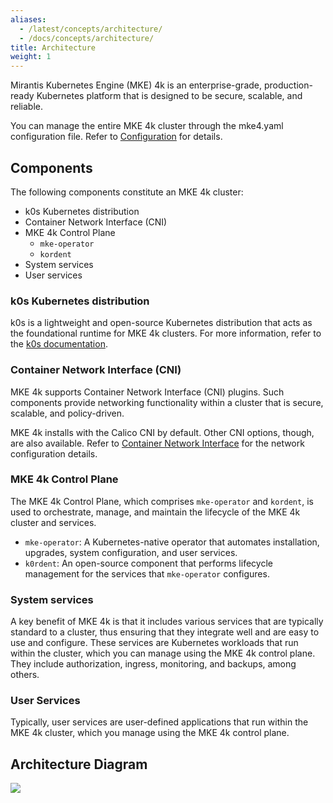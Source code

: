 ```yaml
---
aliases:
  - /latest/concepts/architecture/
  - /docs/concepts/architecture/
title: Architecture
weight: 1
---
```


Mirantis Kubernetes Engine (MKE) 4k is an enterprise-grade, production-ready
Kubernetes platform that is designed to be secure, scalable, and reliable.

You can manage the entire MKE 4k cluster through the mke4.yaml configuration
file. Refer to [Configuration](../configuration) for details.

## Components

The following components constitute an MKE 4k cluster:

- k0s Kubernetes distribution
- Container Network Interface (CNI)
- MKE 4k Control Plane
  - `mke-operator`
  - `kordent`
- System services
- User services

### k0s Kubernetes distribution

k0s is a lightweight and open-source Kubernetes distribution that acts as the
foundational runtime for MKE 4k clusters. For more information, refer to the
[k0s documentation](https://docs.k0sproject.io/stable/).

### Container Network Interface (CNI)

MKE 4k supports Container Network Interface (CNI) plugins. Such components
provide networking functionality within a cluster that is secure, scalable, and
policy-driven.

MKE 4k installs with the Calico CNI by default. Other CNI options, though, are also available. Refer to [Container Network
Interface](../../configuration/container-network-interface) for the network configuration details.

### MKE 4k Control Plane

The MKE 4k Control Plane, which comprises `mke-operator` and `kordent`,
is used to orchestrate, manage, and maintain the lifecycle of the MKE 4k
cluster and services.

- `mke-operator`: A Kubernetes-native operator that automates installation,
  upgrades, system configuration, and user services.
- `k0rdent`: An open-source component that performs lifecycle management for
  the services that `mke-operator` configures.

### System services

A key benefit of MKE 4k is that it includes various services that are typically
standard to a cluster, thus ensuring that they integrate well and are easy to
use and configure. These services are Kubernetes workloads that run within the
cluster, which you can manage using the MKE 4k control plane. They include
authorization, ingress, monitoring, and backups, among others.

### User Services

Typically, user services are user-defined applications that run within the MKE
4k cluster, which you manage using the MKE 4k control plane.

## Architecture Diagram

<img src="/mke-docs/images/mke4-architecture.drawio.svg" id="myBtn"></img>

<div id="myModal" class="modal">
  <div class="modal-content">
    <span class="close">&times;</span>
    <img src="/mke-docs/images/mke4-architecture.drawio.svg">
  </div>
</div>

<script>
var modal = document.getElementById("myModal");
var btn = document.getElementById("myBtn");
var span = document.getElementsByClassName("close")[0];

// When the user clicks the button, open the modal
btn.onclick = function() {
  modal.style.display = "block";
}

// When the user clicks on <span> (x), close the modal
span.onclick = function() {
  modal.style.display = "none";
}

// When the user clicks anywhere outside of the modal, close it
window.onclick = function(event) {
  if (event.target == modal) {
    modal.style.display = "none";
  }
}
</script>

<style>
.modal {
  display: none; /* Hidden by default */
  position: fixed; /* Stay in place */
  z-index: 1; /* Sit on top */
  padding-top: 100px; /* Location of the box */
  left: 0;
  top: 0;
  width: 90%; /* Full width */
  height: 90%; /* Full height */
  overflow: auto; /* Enable scroll if needed */
  background-color: rgb(0,0,0); /* Fallback color */
  background-color: rgba(0,0,0,0.4); /* Black w/ opacity */
}

/* Modal Content */
.modal-content {
  background-color: #fefefe;
  margin: auto;
  padding: 20px;
  border: 1px solid #888;
  width: 80%;
}

/* The Close Button */
.close {
  color: #aaaaaa;
  float: right;
  font-size: 28px;
  font-weight: bold;
}

.close:hover,
.close:focus {
  color: #000;
  text-decoration: none;
  cursor: pointer;
}
</style>